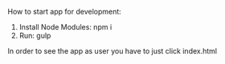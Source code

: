 How to start app for development: 
1) Install Node Modules: npm i
2) Run: gulp

In order to see the app as user you have to just click index.html